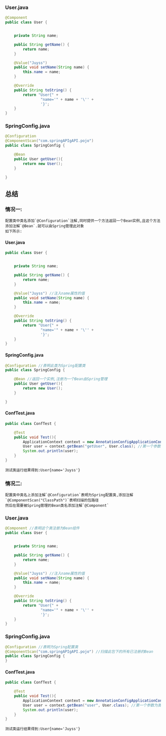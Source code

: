 ### User.java
```java
@Component
public class User {


    private String name;

    public String getName() {
        return name;
    }

    @Value("Juyss")
    public void setName(String name) {
        this.name = name;
    }

    @Override
    public String toString() {
        return "User{" +
                "name='" + name + '\'' +
                '}';
    }
}
```

### SpringConfig.java
```java
@Configuration
@ComponentScan("com.springAPIgAPI.pojo")
public class SpringConfig {

    @Bean
    public User getUser(){
        return new User();
    }

}
```
## 总结

### 情况一:
    配置类中类名添加`@Configuration`注解,同时提供一个方法返回一个Bean实例,且这个方法添加注解`@Bean`.就可以由Spring管理此对象
    如下所示:
#### User.java
```java
public class User {


    private String name;

    public String getName() {
        return name;
    }

    @Value("Juyss") //注入name属性的值
    public void setName(String name) {
        this.name = name;
    }

    @Override
    public String toString() {
        return "User{" +
                "name='" + name + '\'' +
                '}';
    }
}
```

#### SpringConfig.java
```java
@Configuration //表明此类为Spring配置类
public class SpringConfig {

    @Bean //返回一个实例,注册为一个Bean由Spring管理
    public User getUser(){
        return new User();
    }

}
```
#### ConfTest.java
```java
public class ConfTest {

    @Test
    public void Test(){
        ApplicationContext context = new AnnotationConfigApplicationContext(SpringConfig.class);
        User user = context.getBean("getUser", User.class); //第一个参数需与方法名一致
        System.out.println(user);
    }
}
```
    测试类运行结果得到:User{name='Juyss'}
### 情况二:
    配置类中类名上添加注解`@Configuration`表明为Spring配置类,添加注解`@ComponentScan("ClassPath")`表明扫描的包路径
    然后在需要被Spring管理的Bean类名添加注解`@Component`
### User.java
```java
@Component //表明这个类注册为Bean组件
public class User {


    private String name;

    public String getName() {
        return name;
    }

    @Value("Juyss") //注入name属性的值
    public void setName(String name) {
        this.name = name;
    }

    @Override
    public String toString() {
        return "User{" +
                "name='" + name + '\'' +
                '}';
    }
}
```
### SpringConfig.java
```java
@Configuration //表明为Spring配置类
@ComponentScan("com.springAPIgAPI.pojo") //扫描此包下的所有已注册的Bean
public class SpringConfig {
}
```
#### ConfTest.java
```java
public class ConfTest {

    @Test
    public void Test(){
        ApplicationContext context = new AnnotationConfigApplicationContext(SpringConfig.class);
        User user = context.getBean("user", User.class); //第一个参数为类名首字母小写
        System.out.println(user);
    }
}
```
    测试类运行结果得到:User{name='Juyss'}